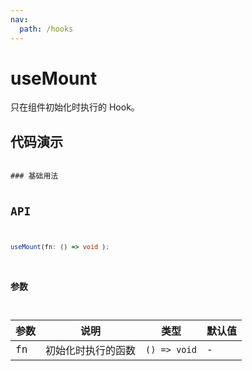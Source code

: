 ```yaml
---
nav:
  path: /hooks
---
```


# useMount

只在组件初始化时执行的 Hook。

## 代码演示

<code src="./demo/index.tsx">
### 基础用法

## API

```typescript
useMount(fn: () => void );
```

### 参数

| 参数 | 说明               | 类型         | 默认值 |
| ---- | ------------------ | ------------ | ------ |
| fn   | 初始化时执行的函数 | `() => void` | -      |
